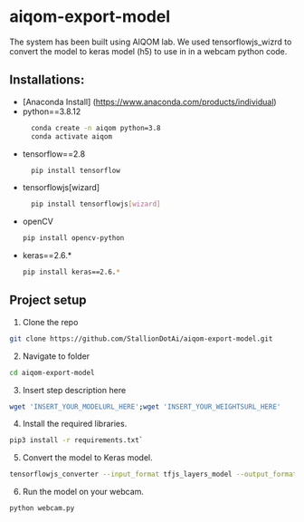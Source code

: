 # aiqom-export-model
The system has been built using AIQOM lab. We used tensorflowjs_wizrd to convert the model to keras model (h5) to use in in a webcam python code.

## Installations:
- [Anaconda Install] (https://www.anaconda.com/products/individual)
- python==3.8.12
  ```bash
    conda create -n aiqom python=3.8
    conda activate aiqom
  ```
- tensorflow==2.8
  ```bash
    pip install tensorflow
  ``` 
- tensorflowjs[wizard]
  ```bash
    pip install tensorflowjs[wizard]
  ``` 
- openCV
  ```bash
  pip install opencv-python
  ``` 
- keras==2.6.*
  ```bash
  pip install keras==2.6.*
  ``` 

## Project setup
1. Clone the repo
```bash
git clone https://github.com/StallionDotAi/aiqom-export-model.git
```
2. Navigate to folder
```bash
cd aiqom-export-model
```
3. Insert step description here
```bash
wget 'INSERT_YOUR_MODELURL_HERE';wget 'INSERT_YOUR_WEIGHTSURL_HERE'
```
4. Install the required libraries.
```bash
pip3 install -r requirements.txt`
```
5. Convert the model to Keras model.
```bash
tensorflowjs_converter --input_format tfjs_layers_model --output_format keras my-model-1.json keras;python3 conv.py keras
```
6. Run the model on your webcam.
```bash
python webcam.py
```
